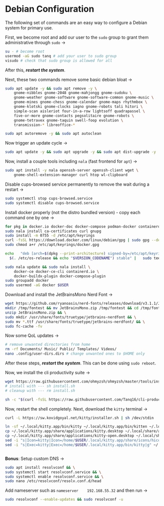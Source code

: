 # Debian Configuration

The following set of commands are an easy way to configure a Debian system for primary use.

First, we become root and add our user to the `sudo` group to grant them administrative through `sudo` &rarr;

```bash
su - # become root
usermod -aG sudo tanq # add your user to sudo group
visudo # check that sudo group is allowed for all
```

After this, ***restart the system***.

Next, these two commands remove some basic debian bloat &rarr;

```bash
sudo apt update -y && sudo apt remove -y \
	gnome-nibbles gnome-2048 gnome-mahjongg gnome-sudoku \
	gnome-weather gnome-software gnome-software-common gnome-music \
	gnome-mines gnome-chess gnome-calendar gnome-maps rhythmbox \
	gnome-klotski gnome-clocks iagno gnome-robots tali hitori \
	simple-scan aisleriot four-in-a-row lightsoff quadrapassel \
	five-or-more gnome-contacts pegsolitaire gnome-robots \
	gnome-tetravex gnome-taquin swell-foop evolution \
	transmission-* libreoffice-*
```

```bash
sudo apt autoremove -y && sudo apt autoclean
```

Now trigger an update cycle &rarr;

```bash
sudo apt update -y && sudo apt upgrade -y && sudo apt dist-upgrade -y
```

Now, install a couple tools including `nala` (fast frontend for `apt`) &rarr;

```bash
sudo apt install -y nala openssh-server openssh-client wget \
	gnome-shell-extension-manager curl htop wl-clipboard
```

Disable cups-browsed service permanently to remove the wait during a restart &rarr;

```bash
sudo systemctl stop cups-browsed.service
sudo systemctl disable cups-browsed.service
```

Install docker properly (not the distro bundled version) - copy each command one by one &rarr;

```bash
for pkg in docker.io docker-doc docker-compose podman-docker containerd runc; do sudo apt remove $pkg; done
sudo nala install ca-certificates curl gnupg
sudo install -m 0755 -d /etc/apt/keyrings
curl -fsSL https://download.docker.com/linux/debian/gpg | sudo gpg --dearmor -o /etc/apt/keyrings/docker.gpg
sudo chmod a+r /etc/apt/keyrings/docker.gpg

echo   "deb [arch=$(dpkg --print-architecture) signed-by=/etc/apt/keyrings/docker.gpg] https://download.docker.com/linux/debian \
  $(. /etc/os-release && echo "$VERSION_CODENAME") stable" |   sudo tee /etc/apt/sources.list.d/docker.list > /dev/null

sudo nala update && sudo nala install \
	docker-ce docker-ce-cli containerd.io \
	docker-buildx-plugin docker-compose-plugin
sudo groupadd docker
sudo usermod -aG docker $USER
```

Download and install the JetBrainsMono Nerd Font &rarr;

```bash
wget https://github.com/ryanoasis/nerd-fonts/releases/download/v3.1.1/JetBrainsMono.zip && \
mkdir /tmp/fontest && mv JetBrainsMono.zip /tmp/fontest && cd /tmp/fontest && \
unzip JetBrainsMono.zip && \
sudo mkdir /usr/share/fonts/truetype/jetbrains-nerdfont && \
sudo mv *.ttf /usr/share/fonts/truetype/jetbrains-nerdfont/ && \
sudo fc-cache -fv
```

Now some QoL updates &rarr;

```bash
# remove unwanted directories from home
rm -rf Documents/ Music/ Public/ Templates/ Videos/
nano .config/user-dirs.dirs # change unwanted ones to $HOME only
```

After these steps, ***restart the system***. This can be done using `sudo reboot`.

Now, we install the cli productivity suite &rarr;

```bash
wget https://raw.githubusercontent.com/ohmyzsh/ohmyzsh/master/tools/install.sh 2>/dev/null
# install with --- sh install.sh
# cleanup with --- rm install.sh
```

```bash
sh -c "$(curl -fsSL https://raw.githubusercontent.com/Tanq16/cli-productivity-suite/master/install_zsh_linux.sh)"
```

Now, restart the shell completely. Next, download the `kitty` terminal &rarr;

```bash
curl -L https://sw.kovidgoyal.net/kitty/installer.sh | sh /dev/stdin
```

```bash
ln -sf ~/.local/kitty.app/bin/kitty ~/.local/kitty.app/bin/kitten ~/.local/bin/
cp ~/.local/kitty.app/share/applications/kitty.desktop ~/.local/share/applications/
cp ~/.local/kitty.app/share/applications/kitty-open.desktop ~/.local/share/applications/
sed -i "s|Icon=kitty|Icon=/home/$USER/.local/kitty.app/share/icons/hicolor/256x256/apps/kitty.png|g" ~/.local/share/applications/kitty*.desktop
sed -i "s|Exec=kitty|Exec=/home/$USER/.local/kitty.app/bin/kitty|g" ~/.local/share/applications/kitty*.desktop
```

```bash

```

**Bonus**: Setup custom DNS &rarr;

```bash
sudo apt install resolvconf && \
sudo systemctl start resolvconf.service && \
sudo systemctl enable resolvconf.service && \
sudo nano /etc/resolvconf/resolv.conf.d/head
```

Add nameserver such as `nameserver    192.168.55.32` and then run &rarr;

```bash
sudo resolvconf --enable-updates && sudo resolvconf -u
```
